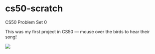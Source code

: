 # cs50-scratch
CS50 Problem Set 0


<p>This was my first project in CS50 — mouse over the birds to hear their song!</p>
<img src="https://imgur.com/QsKIOUH"/>
